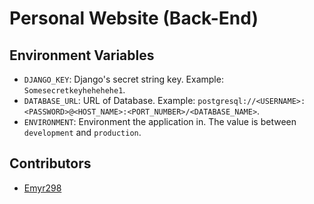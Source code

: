 # Personal Website (Back-End)

## Environment Variables
- `DJANGO_KEY`: Django's secret string key. Example: `Somesecretkeyhehehehe1`.
- `DATABASE_URL`: URL of Database. Example: `postgresql://<USERNAME>:<PASSWORD>@<HOST_NAME>:<PORT_NUMBER>/<DATABASE_NAME>`.
- `ENVIRONMENT`: Environment the application in. The value is between `development` and `production`.

## Contributors
- [Emyr298](https://github.com/Emyr298)